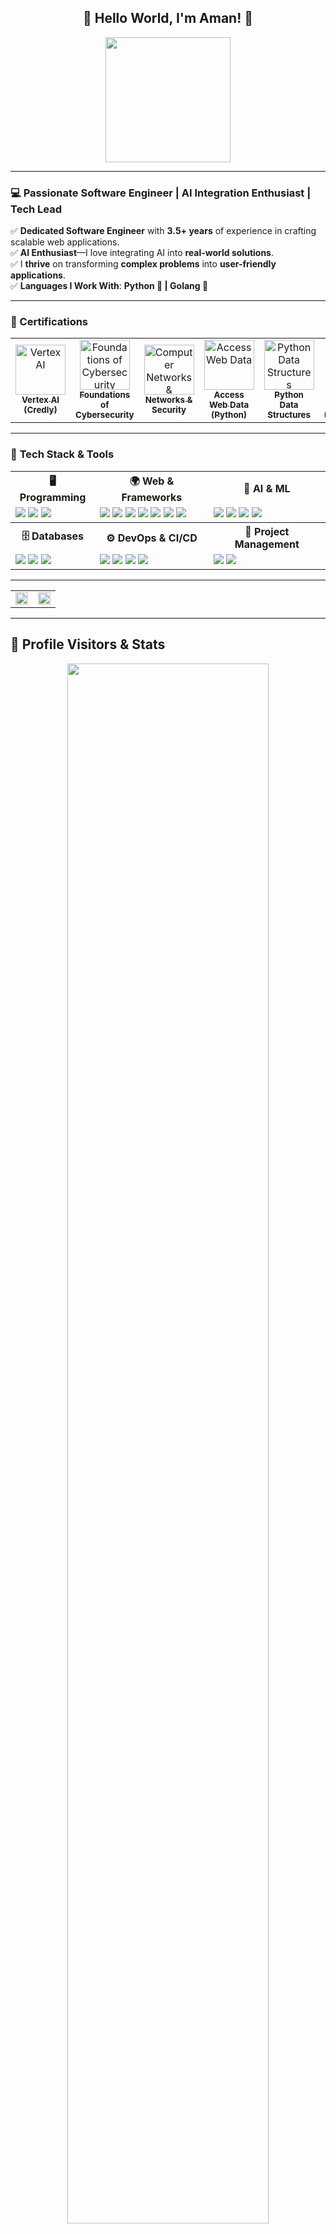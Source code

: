 <div align="center">
  <h2>👋 Hello World, I'm Aman! 🚀</h2>
  <img src="https://media.giphy.com/media/13HgwGsXF0aiGY/giphy.gif" width="200"/>
</div>

---

### 💻 Passionate Software Engineer | AI Integration Enthusiast | Tech Lead  

✅ **Dedicated Software Engineer** with **3.5+ years** of experience in crafting scalable web applications.  
✅ **AI Enthusiast**—I love integrating AI into **real-world solutions**.  
✅ I **thrive** on transforming **complex problems** into **user-friendly applications**.  
✅ **Languages I Work With**: **Python 🐍 | Golang 🦫**  

---
### 📜 Certifications

<table>
  <tr>
    <td align="center" width="140">
      <a href="https://www.credly.com/badges/0137d082-e40e-42f2-b77a-08db7763814e/public_url" target="_blank">
        <img src="https://images.credly.com/images/cef82b2e-970a-4318-8e59-c3e26b7f5c19/image.png" alt="Vertex AI" width="80"/><br>
        <sub><b>Vertex AI (Credly)</b></sub>
      </a>
    </td>
    <td align="center" width="140">
      <a href="https://www.coursera.org/account/accomplishments/verify/HBN249BGFKV4" target="_blank">
        <img src="https://s3.amazonaws.com/coursera_assets/meta_images/generated/CERTIFICATE_LANDING_PAGE/CERTIFICATE_LANDING_PAGE~HBN249BGFKV4/CERTIFICATE_LANDING_PAGE~HBN249BGFKV4.jpeg" alt="Foundations of Cybersecurity" width="80"/><br>
        <sub><b>Foundations of Cybersecurity</b></sub>
      </a>
    </td>
    <td align="center" width="140">
      <a href="https://www.coursera.org/account/accomplishments/verify/K8ACPPFLUU6S" target="_blank">
        <img src="https://s3.amazonaws.com/coursera_assets/meta_images/generated/CERTIFICATE_LANDING_PAGE/CERTIFICATE_LANDING_PAGE~K8ACPPFLUU6S/CERTIFICATE_LANDING_PAGE~K8ACPPFLUU6S.jpeg" alt="Computer Networks & Security" width="80"/><br>
        <sub><b>Networks & Security</b></sub>
      </a>
    </td>
    <td align="center" width="140">
      <a href="https://www.coursera.org/account/accomplishments/verify/QSVUCBK7H6TX" target="_blank">
        <img src="https://s3.amazonaws.com/coursera_assets/meta_images/generated/CERTIFICATE_LANDING_PAGE/CERTIFICATE_LANDING_PAGE~QSVUCBK7H6TX/CERTIFICATE_LANDING_PAGE~QSVUCBK7H6TX.jpeg" alt="Access Web Data" width="80"/><br>
        <sub><b>Access Web Data (Python)</b></sub>
      </a>
    </td>
    <td align="center" width="140">
      <a href="https://www.coursera.org/account/accomplishments/verify/NJSBTVSHS3GK" target="_blank">
        <img src="https://s3.amazonaws.com/coursera_assets/meta_images/generated/CERTIFICATE_LANDING_PAGE/CERTIFICATE_LANDING_PAGE~NJSBTVSHS3GK/CERTIFICATE_LANDING_PAGE~NJSBTVSHS3GK.jpeg" alt="Python Data Structures" width="80"/><br>
        <sub><b>Python Data Structures</b></sub>
      </a>
    </td>
    <td align="center" width="140">
      <a href="https://www.hackerrank.com/certificates/cc7913c5dddb" target="_blank">
        <img src="https://upload.wikimedia.org/wikipedia/commons/6/65/HackerRank_logo.png" alt="HackerRank" width="80"/><br>
        <sub><b>Problem Solving (HackerRank)</b></sub>
      </a>
    </td>
  </tr>
</table>

---

### 🚀 **Tech Stack & Tools**  
<table align="center"> <tr> <th>🖥️ Programming</th> <th>🌍 Web & Frameworks</th> <th>🤖 AI & ML</th> </tr> <tr> <td> <img src="https://img.shields.io/badge/Python-3776AB?style=for-the-badge&logo=python&logoColor=white"> <img src="https://img.shields.io/badge/Go-00ADD8?style=for-the-badge&logo=go&logoColor=white"> <img src="https://img.shields.io/badge/JavaScript-F7DF1E?style=for-the-badge&logo=javascript&logoColor=black"> </td> <td> <img src="https://img.shields.io/badge/Django-092E20?style=for-the-badge&logo=django&logoColor=white"> <img src="https://img.shields.io/badge/Flask-000000?style=for-the-badge&logo=flask&logoColor=white"> <img src="https://img.shields.io/badge/FastAPI-009688?style=for-the-badge&logo=fastapi&logoColor=white"> <img src="https://img.shields.io/badge/Gin_Gonic-00ADD8?style=for-the-badge&logo=go&logoColor=white"> <img src="https://img.shields.io/badge/Fiber-121212?style=for-the-badge&logo=fiber&logoColor=white"> <img src="https://img.shields.io/badge/Gorilla%20Mux-00A98F?style=for-the-badge&logo=go&logoColor=white"> <img src="https://img.shields.io/badge/GORM-4479A1?style=for-the-badge&logo=go&logoColor=white"> </td> <td> <img src="https://img.shields.io/badge/AWS%20Textract-FF9900?style=for-the-badge&logo=amazonaws&logoColor=white"> <img src="https://img.shields.io/badge/Azure%20Computer%20Vision-0078D4?style=for-the-badge&logo=microsoftazure&logoColor=white"> <img src="https://img.shields.io/badge/GCP%20Vision%20API-4285F4?style=for-the-badge&logo=googlecloud&logoColor=white"> <img src="https://img.shields.io/badge/Tesseract%20OCR-5D4F8D?style=for-the-badge&logo=tesseract&logoColor=white"> </td> </tr> <tr> <th>🗄️ Databases</th> <th>⚙️ DevOps & CI/CD</th> <th>📌 Project Management</th> </tr> <tr> <td> <img src="https://img.shields.io/badge/MySQL-4479A1?style=for-the-badge&logo=mysql&logoColor=white"> <img src="https://img.shields.io/badge/PostgreSQL-336791?style=for-the-badge&logo=postgresql&logoColor=white"> <img src="https://img.shields.io/badge/MongoDB-47A248?style=for-the-badge&logo=mongodb&logoColor=white"> </td> <td> <img src="https://img.shields.io/badge/Docker-2496ED?style=for-the-badge&logo=docker&logoColor=white"> <img src="https://img.shields.io/badge/Kubernetes-326CE5?style=for-the-badge&logo=kubernetes&logoColor=white"> <img src="https://img.shields.io/badge/Git-F05032?style=for-the-badge&logo=git&logoColor=white"> <img src="https://img.shields.io/badge/Linux-FCC624?style=for-the-badge&logo=linux&logoColor=black"> </td> <td> <img src="https://img.shields.io/badge/Jira-0052CC?style=for-the-badge&logo=jira&logoColor=white"> <img src="https://img.shields.io/badge/Agile-29AB87?style=for-the-badge&logo=agile&logoColor=white"> </td> </tr> </table>

---

<div align="center"> <table> <tr> <td align="center" width="50%"> <img src="https://github-readme-stats.vercel.app/api?username=Aman-Shitta&show_icons=true&theme=radical&count_private=true&hide_border=true" width="100%"> </td> <td align="center" width="50%"> <img src="https://github-readme-stats.vercel.app/api/top-langs/?username=Aman-Shitta&layout=compact&theme=radical&hide_border=true" width="100%"> </td> </tr> </table> </div> 

---

## 📡 **Profile Visitors & Stats**  
<div align="center">
  <img src="https://github-profile-trophy.vercel.app/?username=Aman-Shitta&theme=oldie&no-frame=true&column=6" width="80%">
</div>


---

## 📫 **Let's Connect!**  
<p align="center">
  <a href="https://github.com/Aman-Shitta"><img src="https://img.shields.io/badge/GitHub-000?style=for-the-badge&logo=github&logoColor=white"></a>
  <a href="https://www.linkedin.com/in/aman-shitta-387b0a164"><img src="https://img.shields.io/badge/LinkedIn-0077B5?style=for-the-badge&logo=linkedin&logoColor=white"></a>
  <a href="mailto:amanshitta18+tech@gmail.com"><img src="https://img.shields.io/badge/Email-D14836?style=for-the-badge&logo=gmail&logoColor=white"></a>
</p>  

---
